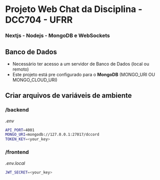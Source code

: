 # Projeto Web Chat da Disciplina - DCC704 - UFRR
### Nextjs - Nodejs - MongoDB e WebSockets

## Banco de Dados
- Necessário ter acesso a um servidor de Banco de Dados (local ou remoto)
- Este projeto está pre configurado para o **MongoDB** (MONGO_URI OU MONGO_CLOUD_URI)

## Criar arquivos de variáveis de ambiente

### /backend
*.env*
```bash
API_PORT=4001 
MONGO_URI=mongodb://127.0.0.1:27017/dccord
TOKEN_KEY=<your_key>
```

### /frontend
*.env.local*
```bash
JWT_SECRET=<your_key>
```
